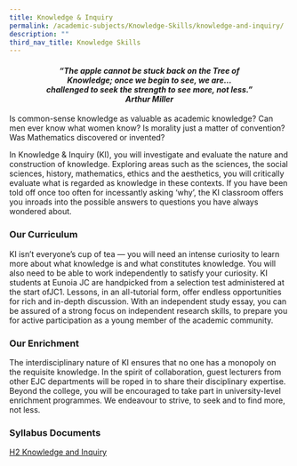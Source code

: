```yaml
---
title: Knowledge & Inquiry
permalink: /academic-subjects/Knowledge-Skills/knowledge-and-inquiry/
description: ""
third_nav_title: Knowledge Skills
---
```

<center><h4><em>“The apple cannot be stuck back on the Tree of<br>Knowledge; once we begin to see, we are…<br>challenged to seek the strength to see more, not less.”<br><b>Arthur Miller</b></em></h4></center>

Is common-sense knowledge as valuable as academic knowledge? Can men ever know what women know? Is morality just a matter of convention? Was Mathematics discovered or invented?

In Knowledge & Inquiry (KI), you will investigate and evaluate the nature and construction of knowledge. Exploring areas such as the sciences, the social sciences, history, mathematics, ethics and the aesthetics, you will critically evaluate what is regarded as knowledge in these contexts. If you have been told off once too often for incessantly asking ‘why’, the KI classroom offers you inroads into the possible answers to questions you have always wondered about.

### Our Curriculum

KI isn’t everyone’s cup of tea — you will need an intense curiosity to learn more about what knowledge is and what constitutes knowledge. You will also need to be able to work independently to satisfy your curiosity. KI students at Eunoia JC are handpicked from a selection test administered at the start ofJC1. Lessons, in an all-tutorial form, offer endless opportunities for rich and in-depth discussion. With an independent study essay, you can be assured of a strong focus on independent research skills, to prepare you for active participation as a young member of the academic community.

### Our Enrichment

The interdisciplinary nature of KI ensures that no one has a monopoly on the requisite knowledge. In the spirit of collaboration, guest lecturers from other EJC departments will be roped in to share their disciplinary expertise. Beyond the college, you will be encouraged to take part in university-level enrichment programmes. We endeavour to strive, to seek and to find more, not less.

### Syllabus Documents

[H2 Knowledge and Inquiry](https://www.seab.gov.sg/docs/default-source/national-examinations/syllabus/alevel/2024syllabus/9759_y24_sy.pdf)